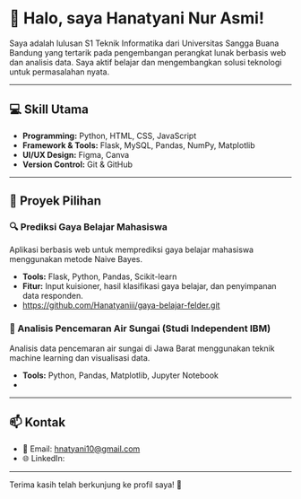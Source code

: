 # 👋 Halo, saya Hanatyani Nur Asmi!

Saya adalah lulusan S1 Teknik Informatika dari Universitas Sangga Buana Bandung yang tertarik pada pengembangan perangkat lunak berbasis web dan analisis data. Saya aktif belajar dan mengembangkan solusi teknologi untuk permasalahan nyata.

---

## 💻 Skill Utama

- **Programming:** Python, HTML, CSS, JavaScript
- **Framework & Tools:** Flask, MySQL, Pandas, NumPy, Matplotlib
- **UI/UX Design:** Figma, Canva
- **Version Control:** Git & GitHub

---

## 🚀 Proyek Pilihan

### 🔍 Prediksi Gaya Belajar Mahasiswa
Aplikasi berbasis web untuk memprediksi gaya belajar mahasiswa menggunakan metode Naive Bayes.
- **Tools:** Flask, Python, Pandas, Scikit-learn
- **Fitur:** Input kuisioner, hasil klasifikasi gaya belajar, dan penyimpanan data responden.
- https://github.com/Hanatyaniii/gaya-belajar-felder.git

### 🧼 Analisis Pencemaran Air Sungai (Studi Independent IBM)
Analisis data pencemaran air sungai di Jawa Barat menggunakan teknik machine learning dan visualisasi data.
- **Tools:** Python, Pandas, Matplotlib, Jupyter Notebook
- 

---

## 📫 Kontak

- 📧 Email: hnatyani10@gmail.com
- 🌐 LinkedIn: 

---

Terima kasih telah berkunjung ke profil saya! 🚀
